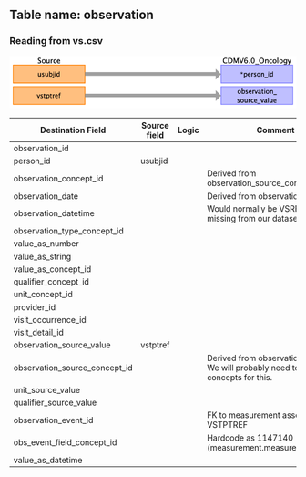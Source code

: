## Table name: observation

### Reading from vs.csv

![](md_files/image_observation_vs.png)

| Destination Field | Source field | Logic | Comment field |
| --- | --- | --- | --- |
| observation_id |  |  |  |
| person_id | usubjid |  |  |
| observation_concept_id |  |  | Derived from observation_source_concept_id |
| observation_date |  |  | Derived from observation_datetime |
| observation_datetime |  |  | Would normally be VSRFTDTC, but it's missing from our dataset. |
| observation_type_concept_id |  |  |  |
| value_as_number |  |  |  |
| value_as_string |  |  |  |
| value_as_concept_id |  |  |  |
| qualifier_concept_id |  |  |  |
| unit_concept_id |  |  |  |
| provider_id |  |  |  |
| visit_occurrence_id |  |  |  |
| visit_detail_id |  |  |  |
| observation_source_value | vstptref |  |  |
| observation_source_concept_id |  |  | Derived from observation_source_value.  We will probably need to make custom concepts for this. |
| unit_source_value |  |  |  |
| qualifier_source_value |  |  |  |
| observation_event_id |  |  | FK to measurement associated with VSTPTREF |
| obs_event_field_concept_id |  |  | Hardcode as 1147140 (measurement.measurement_concept_id) |
| value_as_datetime |  |  |  |

